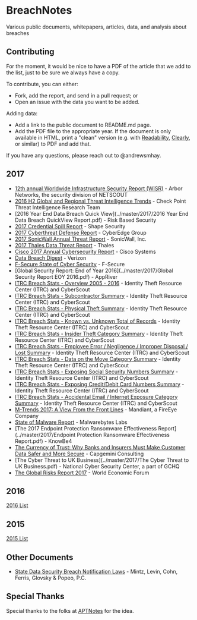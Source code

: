 # BreachNotes
Various public documents, whitepapers, articles, data, and analysis about breaches

## Contributing
For the moment, it would be nice to have a PDF of the article that we add to the list, just to be sure we always have a copy.

To contribute, you can either:
* Fork, add the report, and send in a pull request; or
* Open an issue with the data you want to be added.

Adding data:
* Add a link to the public document to README.md page.
* Add the PDF file to the appropriate year. If the document is only available in HTML, print a "clean" version (e.g. with [Readability](https://readability.com/), [Clearly](https://evernote.com/clearly/), or similar) to PDF and add that.

If you have any questions, please reach out to @andrewsmhay.

## 2017

* [12th annual Worldwide Infrastructure Security Report (WISR)](../master/2017/12th_Worldwide_Infrastructure_Security_Report.pdf.pdf) - Arbor Networks, the security division of NETSCOUT
* [2016 H2 Global and Regional Threat Intelligence Trends](../master/2017/H2_SummaryRegions_Report_170213_A.cleaned.pdf) - Check Point Threat Intelligence Research Team
* [2016 Year End Data Breach Quick View](../master/2017/2016 Year End Data Breach QuickView Report.pdf) - Risk Based Security
* [2017 Credential Spill Report](../master/2017/Shape-2017-Credential-Spill-Report.pdf) - Shape Security
* [2017 Cyberthreat Defense Report](../master/2017/CyberEdge-2017-CDR-report.pdf) - CyberEdge Group
* [2017 SonicWall Annual Threat Report](../master/2017/2017-sonicwall-annual-threat-report-white-paper-24934.pdf) - SonicWall, Inc.
* [2017 Thales Data Threat Report](../master/2017/Thales_2017_Data_Threat_Report-Global_Edition.pdf) - Thales
* [Cisco 2017 Annual Cybersecurity Report](../master/2017/Cisco_Annual_Cybersecurity_Report_2017.pdf) - Cisco Systems
* [Data Breach Digest](../master/2017/rp_data-breach-digest-2017-perspective-is-reality_xg_en.pdf) - Verizon
* [F-Secure State of Cyber Security](../master/2017/cyber-security-report-2017.pdf) - F-Secure
* [Global Security Report: End of Year 2016](../master/2017/Global Security Report EOY 2016.pdf) - AppRiver
* [ITRC Breach Stats - Overview 2005 - 2016](../master/2017/Overview2005-2016Final.pdf) - Identity Theft Resource Center (ITRC) and CyberScout
* [ITRC Breach Stats - Subcontractor Summary](../master/2017/ITRCBreachStatsSubcontractorSummary2016.pdf) - Identity Theft Resource Center (ITRC) and CyberScout
* [ITRC Breach Stats - Physical Theft Summary](../master/2017/ITRCBreachStatsPhysicalTheftSummary2016.pdf) - Identity Theft Resource Center (ITRC) and CyberScout
* [ITRC Breach Stats - Known vs. Unknown Total of Records](../master/2017/ITRCBreachStatsKnownvsUnknownRecordsSummary2016.pdf) - Identity Theft Resource Center (ITRC) and CyberScout
* [ITRC Breach Stats - Insider Theft Category Summary](../master/2017/ITRCBreachStatsInsiderTheftSummary2016.pdf) - Identity Theft Resource Center (ITRC) and CyberScout
* [ITRC Breach Stats - Employee Error / Negligence / Improper Disposal / Lost Summary](../master/2017/ITRCBreachStatsEmployeeErrorNegligenceSummary2016.pdf) - Identity Theft Resource Center (ITRC) and CyberScout
* [ITRC Breach Stats - Data on the Move Category Summary](../master/2017/ITRCBreachStatsDataOnTheMoveSummary2016.pdf) - Identity Theft Resource Center (ITRC) and CyberScout
* [ITRC Breach Stats - Exposing Social Security Numbers Summary](../master/2017/ITRCBreachStatsBreachExposingSSNSummary2016.pdf) - Identity Theft Resource Center (ITRC) and CyberScout
* [ITRC Breach Stats - Exposing Credit/Debit Card Numbers Summary](../master/2017/ITRCBreachStatsBreachExposingCC_DCSummary2016.pdf) - Identity Theft Resource Center (ITRC) and CyberScout
* [ITRC Breach Stats - Accidental Email / Internet Exposure Category Summary](../master/2017/ITRCBreachStatsAccidentalExposureSummary2016.pdf) - Identity Theft Resource Center (ITRC) and CyberScout
* [M-Trends 2017: A View From the Front Lines](../master/2017/RPT-M-Trends-2017.pdf) - Mandiant, a FireEye Company
* [State of Malware Report](../master/2017/stateofmalware.pdf) - Malwarebytes Labs
* [The 2017 Endpoint Protection Ransomware Effectiveness Report](../master/2017/Endpoint Protection Ransomware Effectiveness Report.pdf) - KnowBe4
* [The Currency of Trust: Why Banks and Insurers Must Make Customer Data Safer and More Secure](../master/2017/GRR17_Report_web.pdf) - Capgemini Consulting
* [The Cyber Threat to UK Business](../master/2017/The Cyber Threat to UK Business.pdf) - National Cyber Security Center, a part of GCHQ
* [The Global Risks Report 2017](../master/2017/GRR17_Report_web.pdf) - World Economic Forum

## 2016
[2016 List](https://github.com/andrewsmhay/BreachNotes/tree/master/2016/README.md)

## 2015
[2015 List](https://github.com/andrewsmhay/BreachNotes/tree/master/2015/README.md)

## Other Documents
* [State Data Security Breach Notification Laws](../master/2016/state_data_breach_matrix_Sep_2016.pdf) - Mintz, Levin, Cohn, Ferris, Glovsky & Popeo, P.C.

## Special Thanks
Special thanks to the folks at [APTNotes](https://github.com/kbandla/APTnotes) for the idea.
